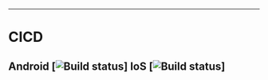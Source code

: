 -------
# CICD
Android [![Build status](https://build.appcenter.ms/v0.1/apps/36c516f1-373c-481e-8ad5-961f3763d199/branches/dev/badge)]
IoS [![Build status](https://build.appcenter.ms/v0.1/apps/4f8f402c-a451-488b-896f-0d2d6a407eb8/branches/dev/badge)]
-------
